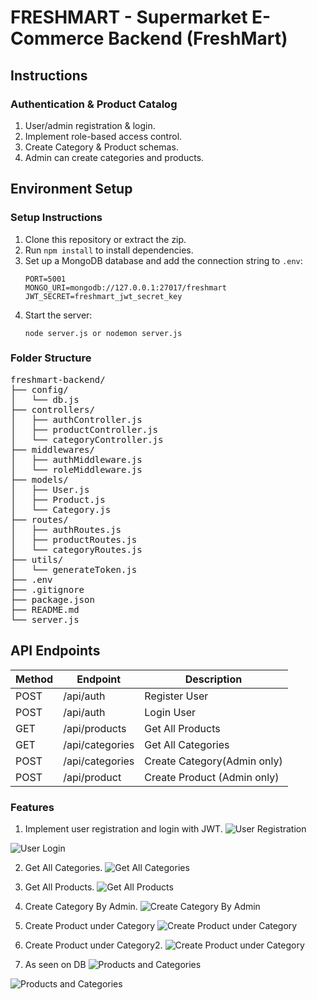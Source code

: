 # FRESHMART - Supermarket E-Commerce Backend (FreshMart) 
## Instructions
### Authentication & Product Catalog
1. User/admin registration & login.
2. Implement role-based access control.
3. Create Category & Product schemas.
4. Admin can create categories and products.

## Environment Setup
### Setup Instructions
1. Clone this repository or extract the zip.
2. Run `npm install` to install dependencies.
3. Set up a MongoDB database and add the connection string to `.env`:
   ```
   PORT=5001
   MONGO_URI=mongodb://127.0.0.1:27017/freshmart
   JWT_SECRET=freshmart_jwt_secret_key
   ```
4. Start the server:
   ```
   node server.js or nodemon server.js
   ```

### Folder Structure
<pre>
freshmart-backend/
├── config/
│   └── db.js
├── controllers/
│   ├── authController.js
│   ├── productController.js
│   └── categoryController.js
├── middlewares/
│   ├── authMiddleware.js
│   └── roleMiddleware.js
├── models/
│   ├── User.js
│   ├── Product.js
│   └── Category.js
├── routes/
│   ├── authRoutes.js
│   ├── productRoutes.js
│   └── categoryRoutes.js
├── utils/
│   └── generateToken.js
├── .env
├── .gitignore
├── package.json
├── README.md
└── server.js
</pre>

## API Endpoints

| Method | Endpoint                     | Description                |
|--------|------------------------------|----------------------------|
| POST   | /api/auth                    | Register User              |
| POST   | /api/auth                    | Login User                 |
| GET    | /api/products                | Get All Products           |
| GET    | /api/categories              | Get All Categories         |
| POST   | /api/categories              | Create Category(Admin only)|
| POST   | /api/product                 | Create Product (Admin only)|

### Features
1. Implement user registration and login with JWT.
![User Registration](screenshots/register.png)

![User Login](screenshots/login.png)

2. Get All Categories.
![Get All Categories](screenshots/Get-all-categories(public).png)

3. Get All Products.
![Get All Products](screenshots/Get-all-products.png)

4. Create Category By Admin.
![Create Category By Admin](screenshots/create-category_byAdminOnly.png)

5. Create Product under Category
![Create Product under Category](screenshots/create-product-under_FruitsCategory.png)

6. Create Product under Category2.
![Create Product under Category](screenshots/create-product-undercategory.png)

6. As seen on DB
![Products and Categories](screenshots/categoriesDB.png)

![Products and Categories](screenshots/productsDB.png)


